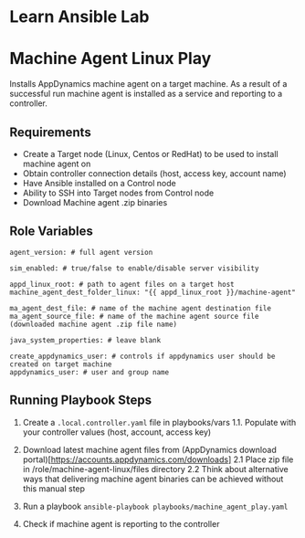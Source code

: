 # Learn Ansible Lab

Machine Agent Linux Play
=========

Installs AppDynamics machine agent on a target machine. As a result of a successful run machine agent is installed as a service and reporting to a controller.

Requirements
------------

- Create a Target node (Linux, Centos or RedHat) to be used to install machine agent on
- Obtain controller connection details (host, access key, account name)
- Have Ansible installed on a Control node
- Ability to SSH into Target nodes from Control node
- Download Machine agent .zip binaries

Role Variables
--------------
```
agent_version: # full agent version

sim_enabled: # true/false to enable/disable server visibility

appd_linux_root: # path to agent files on a target host
machine_agent_dest_folder_linux: "{{ appd_linux_root }}/machine-agent"

ma_agent_dest_file: # name of the machine agent destination file
ma_agent_source_file: # name of the machine agent source file (downloaded machine agent .zip file name)

java_system_properties: # leave blank

create_appdynamics_user: # controls if appdynamics user should be created on target machine
appdynamics_user: # user and group name
```

Running Playbook Steps
----------------

1. Create a `.local.controller.yaml` file in playbooks/vars
1.1. Populate with your controller values (host, account, access key)

2. Download latest machine agent files from (AppDynamics download portal)[https://accounts.appdynamics.com/downloads]
2.1 Place zip file in /role/machine-agent-linux/files directory
2.2 Think about alternative ways that delivering machine agent binaries can be achieved without this manual step

3. Run a playbook
`ansible-playbook playbooks/machine_agent_play.yaml`

4. Check if machine agent is reporting to the controller

